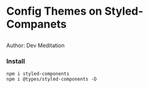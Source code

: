 # Config Themes on Styled-Companets

## 

Author: Dev Meditation

### Install 
```
npm i styled-components
npm i @types/styled-components -D
```

